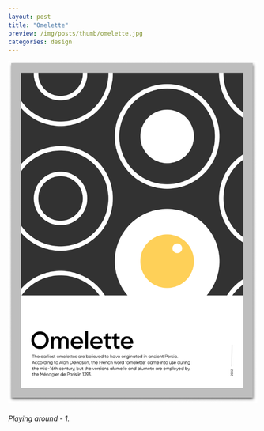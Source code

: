 ```yaml
---
layout: post
title: "Omelette"
preview: /img/posts/thumb/omelette.jpg
categories: design
---
```


![Omelette](/img/posts/omelette/omelette.jpg) <br> 
###### Playing around - 1.